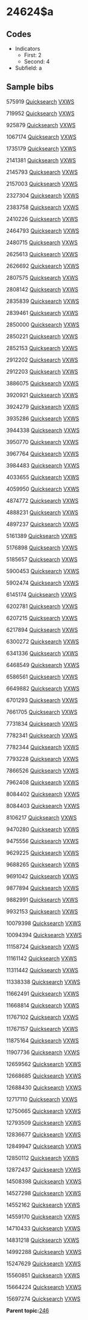 # 24624$a

## Codes

-   Indicators
    -   First: 2
    -   Second: 4
-   Subfield: a

## Sample bibs

575919 [Quicksearch](https://search.library.yale.edu/catalog/575919) [VXWS](http://prodorbis.library.yale.edu:7014/vxws/GetHoldingsService?bibId=575919)

719952 [Quicksearch](https://search.library.yale.edu/catalog/719952) [VXWS](http://prodorbis.library.yale.edu:7014/vxws/GetHoldingsService?bibId=719952)

925879 [Quicksearch](https://search.library.yale.edu/catalog/925879) [VXWS](http://prodorbis.library.yale.edu:7014/vxws/GetHoldingsService?bibId=925879)

1067174 [Quicksearch](https://search.library.yale.edu/catalog/1067174) [VXWS](http://prodorbis.library.yale.edu:7014/vxws/GetHoldingsService?bibId=1067174)

1735179 [Quicksearch](https://search.library.yale.edu/catalog/1735179) [VXWS](http://prodorbis.library.yale.edu:7014/vxws/GetHoldingsService?bibId=1735179)

2141381 [Quicksearch](https://search.library.yale.edu/catalog/2141381) [VXWS](http://prodorbis.library.yale.edu:7014/vxws/GetHoldingsService?bibId=2141381)

2145793 [Quicksearch](https://search.library.yale.edu/catalog/2145793) [VXWS](http://prodorbis.library.yale.edu:7014/vxws/GetHoldingsService?bibId=2145793)

2157003 [Quicksearch](https://search.library.yale.edu/catalog/2157003) [VXWS](http://prodorbis.library.yale.edu:7014/vxws/GetHoldingsService?bibId=2157003)

2327304 [Quicksearch](https://search.library.yale.edu/catalog/2327304) [VXWS](http://prodorbis.library.yale.edu:7014/vxws/GetHoldingsService?bibId=2327304)

2383758 [Quicksearch](https://search.library.yale.edu/catalog/2383758) [VXWS](http://prodorbis.library.yale.edu:7014/vxws/GetHoldingsService?bibId=2383758)

2410226 [Quicksearch](https://search.library.yale.edu/catalog/2410226) [VXWS](http://prodorbis.library.yale.edu:7014/vxws/GetHoldingsService?bibId=2410226)

2464793 [Quicksearch](https://search.library.yale.edu/catalog/2464793) [VXWS](http://prodorbis.library.yale.edu:7014/vxws/GetHoldingsService?bibId=2464793)

2480715 [Quicksearch](https://search.library.yale.edu/catalog/2480715) [VXWS](http://prodorbis.library.yale.edu:7014/vxws/GetHoldingsService?bibId=2480715)

2625613 [Quicksearch](https://search.library.yale.edu/catalog/2625613) [VXWS](http://prodorbis.library.yale.edu:7014/vxws/GetHoldingsService?bibId=2625613)

2626692 [Quicksearch](https://search.library.yale.edu/catalog/2626692) [VXWS](http://prodorbis.library.yale.edu:7014/vxws/GetHoldingsService?bibId=2626692)

2807575 [Quicksearch](https://search.library.yale.edu/catalog/2807575) [VXWS](http://prodorbis.library.yale.edu:7014/vxws/GetHoldingsService?bibId=2807575)

2808142 [Quicksearch](https://search.library.yale.edu/catalog/2808142) [VXWS](http://prodorbis.library.yale.edu:7014/vxws/GetHoldingsService?bibId=2808142)

2835839 [Quicksearch](https://search.library.yale.edu/catalog/2835839) [VXWS](http://prodorbis.library.yale.edu:7014/vxws/GetHoldingsService?bibId=2835839)

2839461 [Quicksearch](https://search.library.yale.edu/catalog/2839461) [VXWS](http://prodorbis.library.yale.edu:7014/vxws/GetHoldingsService?bibId=2839461)

2850000 [Quicksearch](https://search.library.yale.edu/catalog/2850000) [VXWS](http://prodorbis.library.yale.edu:7014/vxws/GetHoldingsService?bibId=2850000)

2850221 [Quicksearch](https://search.library.yale.edu/catalog/2850221) [VXWS](http://prodorbis.library.yale.edu:7014/vxws/GetHoldingsService?bibId=2850221)

2852153 [Quicksearch](https://search.library.yale.edu/catalog/2852153) [VXWS](http://prodorbis.library.yale.edu:7014/vxws/GetHoldingsService?bibId=2852153)

2912202 [Quicksearch](https://search.library.yale.edu/catalog/2912202) [VXWS](http://prodorbis.library.yale.edu:7014/vxws/GetHoldingsService?bibId=2912202)

2912203 [Quicksearch](https://search.library.yale.edu/catalog/2912203) [VXWS](http://prodorbis.library.yale.edu:7014/vxws/GetHoldingsService?bibId=2912203)

3886075 [Quicksearch](https://search.library.yale.edu/catalog/3886075) [VXWS](http://prodorbis.library.yale.edu:7014/vxws/GetHoldingsService?bibId=3886075)

3920921 [Quicksearch](https://search.library.yale.edu/catalog/3920921) [VXWS](http://prodorbis.library.yale.edu:7014/vxws/GetHoldingsService?bibId=3920921)

3924279 [Quicksearch](https://search.library.yale.edu/catalog/3924279) [VXWS](http://prodorbis.library.yale.edu:7014/vxws/GetHoldingsService?bibId=3924279)

3935286 [Quicksearch](https://search.library.yale.edu/catalog/3935286) [VXWS](http://prodorbis.library.yale.edu:7014/vxws/GetHoldingsService?bibId=3935286)

3944338 [Quicksearch](https://search.library.yale.edu/catalog/3944338) [VXWS](http://prodorbis.library.yale.edu:7014/vxws/GetHoldingsService?bibId=3944338)

3950770 [Quicksearch](https://search.library.yale.edu/catalog/3950770) [VXWS](http://prodorbis.library.yale.edu:7014/vxws/GetHoldingsService?bibId=3950770)

3967764 [Quicksearch](https://search.library.yale.edu/catalog/3967764) [VXWS](http://prodorbis.library.yale.edu:7014/vxws/GetHoldingsService?bibId=3967764)

3984483 [Quicksearch](https://search.library.yale.edu/catalog/3984483) [VXWS](http://prodorbis.library.yale.edu:7014/vxws/GetHoldingsService?bibId=3984483)

4033655 [Quicksearch](https://search.library.yale.edu/catalog/4033655) [VXWS](http://prodorbis.library.yale.edu:7014/vxws/GetHoldingsService?bibId=4033655)

4059950 [Quicksearch](https://search.library.yale.edu/catalog/4059950) [VXWS](http://prodorbis.library.yale.edu:7014/vxws/GetHoldingsService?bibId=4059950)

4874772 [Quicksearch](https://search.library.yale.edu/catalog/4874772) [VXWS](http://prodorbis.library.yale.edu:7014/vxws/GetHoldingsService?bibId=4874772)

4888231 [Quicksearch](https://search.library.yale.edu/catalog/4888231) [VXWS](http://prodorbis.library.yale.edu:7014/vxws/GetHoldingsService?bibId=4888231)

4897237 [Quicksearch](https://search.library.yale.edu/catalog/4897237) [VXWS](http://prodorbis.library.yale.edu:7014/vxws/GetHoldingsService?bibId=4897237)

5161389 [Quicksearch](https://search.library.yale.edu/catalog/5161389) [VXWS](http://prodorbis.library.yale.edu:7014/vxws/GetHoldingsService?bibId=5161389)

5176898 [Quicksearch](https://search.library.yale.edu/catalog/5176898) [VXWS](http://prodorbis.library.yale.edu:7014/vxws/GetHoldingsService?bibId=5176898)

5185657 [Quicksearch](https://search.library.yale.edu/catalog/5185657) [VXWS](http://prodorbis.library.yale.edu:7014/vxws/GetHoldingsService?bibId=5185657)

5900453 [Quicksearch](https://search.library.yale.edu/catalog/5900453) [VXWS](http://prodorbis.library.yale.edu:7014/vxws/GetHoldingsService?bibId=5900453)

5902474 [Quicksearch](https://search.library.yale.edu/catalog/5902474) [VXWS](http://prodorbis.library.yale.edu:7014/vxws/GetHoldingsService?bibId=5902474)

6145174 [Quicksearch](https://search.library.yale.edu/catalog/6145174) [VXWS](http://prodorbis.library.yale.edu:7014/vxws/GetHoldingsService?bibId=6145174)

6202781 [Quicksearch](https://search.library.yale.edu/catalog/6202781) [VXWS](http://prodorbis.library.yale.edu:7014/vxws/GetHoldingsService?bibId=6202781)

6207215 [Quicksearch](https://search.library.yale.edu/catalog/6207215) [VXWS](http://prodorbis.library.yale.edu:7014/vxws/GetHoldingsService?bibId=6207215)

6217894 [Quicksearch](https://search.library.yale.edu/catalog/6217894) [VXWS](http://prodorbis.library.yale.edu:7014/vxws/GetHoldingsService?bibId=6217894)

6300272 [Quicksearch](https://search.library.yale.edu/catalog/6300272) [VXWS](http://prodorbis.library.yale.edu:7014/vxws/GetHoldingsService?bibId=6300272)

6341336 [Quicksearch](https://search.library.yale.edu/catalog/6341336) [VXWS](http://prodorbis.library.yale.edu:7014/vxws/GetHoldingsService?bibId=6341336)

6468549 [Quicksearch](https://search.library.yale.edu/catalog/6468549) [VXWS](http://prodorbis.library.yale.edu:7014/vxws/GetHoldingsService?bibId=6468549)

6586561 [Quicksearch](https://search.library.yale.edu/catalog/6586561) [VXWS](http://prodorbis.library.yale.edu:7014/vxws/GetHoldingsService?bibId=6586561)

6649882 [Quicksearch](https://search.library.yale.edu/catalog/6649882) [VXWS](http://prodorbis.library.yale.edu:7014/vxws/GetHoldingsService?bibId=6649882)

6701293 [Quicksearch](https://search.library.yale.edu/catalog/6701293) [VXWS](http://prodorbis.library.yale.edu:7014/vxws/GetHoldingsService?bibId=6701293)

7661705 [Quicksearch](https://search.library.yale.edu/catalog/7661705) [VXWS](http://prodorbis.library.yale.edu:7014/vxws/GetHoldingsService?bibId=7661705)

7731834 [Quicksearch](https://search.library.yale.edu/catalog/7731834) [VXWS](http://prodorbis.library.yale.edu:7014/vxws/GetHoldingsService?bibId=7731834)

7782341 [Quicksearch](https://search.library.yale.edu/catalog/7782341) [VXWS](http://prodorbis.library.yale.edu:7014/vxws/GetHoldingsService?bibId=7782341)

7782344 [Quicksearch](https://search.library.yale.edu/catalog/7782344) [VXWS](http://prodorbis.library.yale.edu:7014/vxws/GetHoldingsService?bibId=7782344)

7793228 [Quicksearch](https://search.library.yale.edu/catalog/7793228) [VXWS](http://prodorbis.library.yale.edu:7014/vxws/GetHoldingsService?bibId=7793228)

7866526 [Quicksearch](https://search.library.yale.edu/catalog/7866526) [VXWS](http://prodorbis.library.yale.edu:7014/vxws/GetHoldingsService?bibId=7866526)

7962408 [Quicksearch](https://search.library.yale.edu/catalog/7962408) [VXWS](http://prodorbis.library.yale.edu:7014/vxws/GetHoldingsService?bibId=7962408)

8084402 [Quicksearch](https://search.library.yale.edu/catalog/8084402) [VXWS](http://prodorbis.library.yale.edu:7014/vxws/GetHoldingsService?bibId=8084402)

8084403 [Quicksearch](https://search.library.yale.edu/catalog/8084403) [VXWS](http://prodorbis.library.yale.edu:7014/vxws/GetHoldingsService?bibId=8084403)

8106217 [Quicksearch](https://search.library.yale.edu/catalog/8106217) [VXWS](http://prodorbis.library.yale.edu:7014/vxws/GetHoldingsService?bibId=8106217)

9470280 [Quicksearch](https://search.library.yale.edu/catalog/9470280) [VXWS](http://prodorbis.library.yale.edu:7014/vxws/GetHoldingsService?bibId=9470280)

9475556 [Quicksearch](https://search.library.yale.edu/catalog/9475556) [VXWS](http://prodorbis.library.yale.edu:7014/vxws/GetHoldingsService?bibId=9475556)

9629225 [Quicksearch](https://search.library.yale.edu/catalog/9629225) [VXWS](http://prodorbis.library.yale.edu:7014/vxws/GetHoldingsService?bibId=9629225)

9688265 [Quicksearch](https://search.library.yale.edu/catalog/9688265) [VXWS](http://prodorbis.library.yale.edu:7014/vxws/GetHoldingsService?bibId=9688265)

9691042 [Quicksearch](https://search.library.yale.edu/catalog/9691042) [VXWS](http://prodorbis.library.yale.edu:7014/vxws/GetHoldingsService?bibId=9691042)

9877894 [Quicksearch](https://search.library.yale.edu/catalog/9877894) [VXWS](http://prodorbis.library.yale.edu:7014/vxws/GetHoldingsService?bibId=9877894)

9882991 [Quicksearch](https://search.library.yale.edu/catalog/9882991) [VXWS](http://prodorbis.library.yale.edu:7014/vxws/GetHoldingsService?bibId=9882991)

9932153 [Quicksearch](https://search.library.yale.edu/catalog/9932153) [VXWS](http://prodorbis.library.yale.edu:7014/vxws/GetHoldingsService?bibId=9932153)

10079398 [Quicksearch](https://search.library.yale.edu/catalog/10079398) [VXWS](http://prodorbis.library.yale.edu:7014/vxws/GetHoldingsService?bibId=10079398)

10094394 [Quicksearch](https://search.library.yale.edu/catalog/10094394) [VXWS](http://prodorbis.library.yale.edu:7014/vxws/GetHoldingsService?bibId=10094394)

11158724 [Quicksearch](https://search.library.yale.edu/catalog/11158724) [VXWS](http://prodorbis.library.yale.edu:7014/vxws/GetHoldingsService?bibId=11158724)

11161142 [Quicksearch](https://search.library.yale.edu/catalog/11161142) [VXWS](http://prodorbis.library.yale.edu:7014/vxws/GetHoldingsService?bibId=11161142)

11311442 [Quicksearch](https://search.library.yale.edu/catalog/11311442) [VXWS](http://prodorbis.library.yale.edu:7014/vxws/GetHoldingsService?bibId=11311442)

11338338 [Quicksearch](https://search.library.yale.edu/catalog/11338338) [VXWS](http://prodorbis.library.yale.edu:7014/vxws/GetHoldingsService?bibId=11338338)

11662491 [Quicksearch](https://search.library.yale.edu/catalog/11662491) [VXWS](http://prodorbis.library.yale.edu:7014/vxws/GetHoldingsService?bibId=11662491)

11668814 [Quicksearch](https://search.library.yale.edu/catalog/11668814) [VXWS](http://prodorbis.library.yale.edu:7014/vxws/GetHoldingsService?bibId=11668814)

11767102 [Quicksearch](https://search.library.yale.edu/catalog/11767102) [VXWS](http://prodorbis.library.yale.edu:7014/vxws/GetHoldingsService?bibId=11767102)

11767157 [Quicksearch](https://search.library.yale.edu/catalog/11767157) [VXWS](http://prodorbis.library.yale.edu:7014/vxws/GetHoldingsService?bibId=11767157)

11875164 [Quicksearch](https://search.library.yale.edu/catalog/11875164) [VXWS](http://prodorbis.library.yale.edu:7014/vxws/GetHoldingsService?bibId=11875164)

11907736 [Quicksearch](https://search.library.yale.edu/catalog/11907736) [VXWS](http://prodorbis.library.yale.edu:7014/vxws/GetHoldingsService?bibId=11907736)

12659562 [Quicksearch](https://search.library.yale.edu/catalog/12659562) [VXWS](http://prodorbis.library.yale.edu:7014/vxws/GetHoldingsService?bibId=12659562)

12668685 [Quicksearch](https://search.library.yale.edu/catalog/12668685) [VXWS](http://prodorbis.library.yale.edu:7014/vxws/GetHoldingsService?bibId=12668685)

12688430 [Quicksearch](https://search.library.yale.edu/catalog/12688430) [VXWS](http://prodorbis.library.yale.edu:7014/vxws/GetHoldingsService?bibId=12688430)

12717110 [Quicksearch](https://search.library.yale.edu/catalog/12717110) [VXWS](http://prodorbis.library.yale.edu:7014/vxws/GetHoldingsService?bibId=12717110)

12750665 [Quicksearch](https://search.library.yale.edu/catalog/12750665) [VXWS](http://prodorbis.library.yale.edu:7014/vxws/GetHoldingsService?bibId=12750665)

12793509 [Quicksearch](https://search.library.yale.edu/catalog/12793509) [VXWS](http://prodorbis.library.yale.edu:7014/vxws/GetHoldingsService?bibId=12793509)

12836677 [Quicksearch](https://search.library.yale.edu/catalog/12836677) [VXWS](http://prodorbis.library.yale.edu:7014/vxws/GetHoldingsService?bibId=12836677)

12849947 [Quicksearch](https://search.library.yale.edu/catalog/12849947) [VXWS](http://prodorbis.library.yale.edu:7014/vxws/GetHoldingsService?bibId=12849947)

12850112 [Quicksearch](https://search.library.yale.edu/catalog/12850112) [VXWS](http://prodorbis.library.yale.edu:7014/vxws/GetHoldingsService?bibId=12850112)

12872437 [Quicksearch](https://search.library.yale.edu/catalog/12872437) [VXWS](http://prodorbis.library.yale.edu:7014/vxws/GetHoldingsService?bibId=12872437)

14508398 [Quicksearch](https://search.library.yale.edu/catalog/14508398) [VXWS](http://prodorbis.library.yale.edu:7014/vxws/GetHoldingsService?bibId=14508398)

14527298 [Quicksearch](https://search.library.yale.edu/catalog/14527298) [VXWS](http://prodorbis.library.yale.edu:7014/vxws/GetHoldingsService?bibId=14527298)

14552162 [Quicksearch](https://search.library.yale.edu/catalog/14552162) [VXWS](http://prodorbis.library.yale.edu:7014/vxws/GetHoldingsService?bibId=14552162)

14559170 [Quicksearch](https://search.library.yale.edu/catalog/14559170) [VXWS](http://prodorbis.library.yale.edu:7014/vxws/GetHoldingsService?bibId=14559170)

14710433 [Quicksearch](https://search.library.yale.edu/catalog/14710433) [VXWS](http://prodorbis.library.yale.edu:7014/vxws/GetHoldingsService?bibId=14710433)

14831218 [Quicksearch](https://search.library.yale.edu/catalog/14831218) [VXWS](http://prodorbis.library.yale.edu:7014/vxws/GetHoldingsService?bibId=14831218)

14992288 [Quicksearch](https://search.library.yale.edu/catalog/14992288) [VXWS](http://prodorbis.library.yale.edu:7014/vxws/GetHoldingsService?bibId=14992288)

15247629 [Quicksearch](https://search.library.yale.edu/catalog/15247629) [VXWS](http://prodorbis.library.yale.edu:7014/vxws/GetHoldingsService?bibId=15247629)

15560851 [Quicksearch](https://search.library.yale.edu/catalog/15560851) [VXWS](http://prodorbis.library.yale.edu:7014/vxws/GetHoldingsService?bibId=15560851)

15664224 [Quicksearch](https://search.library.yale.edu/catalog/15664224) [VXWS](http://prodorbis.library.yale.edu:7014/vxws/GetHoldingsService?bibId=15664224)

15697274 [Quicksearch](https://search.library.yale.edu/catalog/15697274) [VXWS](http://prodorbis.library.yale.edu:7014/vxws/GetHoldingsService?bibId=15697274)

**Parent topic:**[246](../../tags/246/246.md)

